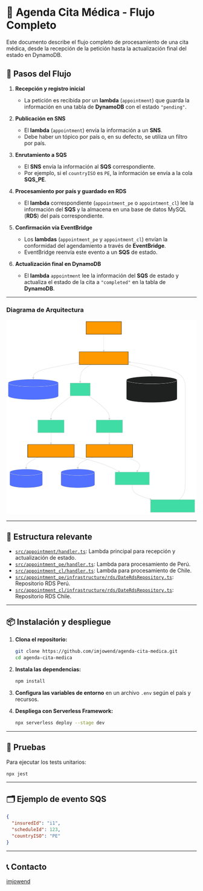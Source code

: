 # 🏥 Agenda Cita Médica - Flujo Completo

Este documento describe el flujo completo de procesamiento de una cita médica, desde la recepción de la petición hasta la actualización final del estado en DynamoDB.

## 🚦 Pasos del Flujo

1. **Recepción y registro inicial**
   - La petición es recibida por un **lambda** (`appointment`) que guarda la información en una tabla de **DynamoDB** con el estado `"pending"`.

2. **Publicación en SNS**
   - El **lambda** (`appointment`) envía la información a un **SNS**.  
   - Debe haber un tópico por país o, en su defecto, se utiliza un filtro por país.

3. **Enrutamiento a SQS**
   - El **SNS** envía la información al **SQS** correspondiente.  
   - Por ejemplo, si el `countryISO` es `PE`, la información se envía a la cola **SQS_PE**.

4. **Procesamiento por país y guardado en RDS**
   - El **lambda** correspondiente (`appointment_pe` o `appointment_cl`) lee la información del **SQS** y la almacena en una base de datos MySQL (**RDS**) del país correspondiente.

5. **Confirmación vía EventBridge**
   - Los **lambdas** (`appointment_pe` y `appointment_cl`) envían la conformidad del agendamiento a través de **EventBridge**.
   - EventBridge reenvía este evento a un **SQS** de estado.

6. **Actualización final en DynamoDB**
   - El **lambda** `appointment` lee la información del **SQS** de estado y actualiza el estado de la cita a `"completed"` en la tabla de **DynamoDB**.
---
### Diagrama de Arquitectura
![Flujo de procesamiento de citas médicas](Flujo_de_procesamiento.svg)


---
## 📁 Estructura relevante

- [`src/appointment/handler.ts`](src/appointment/handler.ts): Lambda principal para recepción y actualización de estado.
- [`src/appointment_pe/handler.ts`](src/appointment_pe/handler.ts): Lambda para procesamiento de Perú.
- [`src/appointment_cl/handler.ts`](src/appointment_cl/handler.ts): Lambda para procesamiento de Chile.
- [`src/appointment_pe/infrastructure/rds/DateRdsRepository.ts`](src/appointment_pe/infrastructure/rds/DateRdsRepository.ts): Repositorio RDS Perú.
- [`src/appointment_cl/infrastructure/rds/DateRdsRepository.ts`](src/appointment_cl/infrastructure/rds/DateRdsRepository.ts): Repositorio RDS Chile.

---

## 📦 Instalación y despliegue

1. **Clona el repositorio:**
   ```bash
   git clone https://github.com/imjowend/agenda-cita-medica.git
   cd agenda-cita-medica
   ```

2. **Instala las dependencias:**
   ```bash
   npm install
   ```

3. **Configura las variables de entorno** en un archivo `.env` según el país y recursos.

4. **Despliega con Serverless Framework:**
   ```bash
   npx serverless deploy --stage dev
   ```

---

## 🧪 Pruebas

Para ejecutar los tests unitarios:

```bash
npx jest
```

---

## 🗂️ Ejemplo de evento SQS

```json
{
  "insuredId": "i1",
  "scheduleId": 123,
  "countryISO": "PE"
}
```

---

## 📞 Contacto

[imjowend](https://github.com/imjowend)
